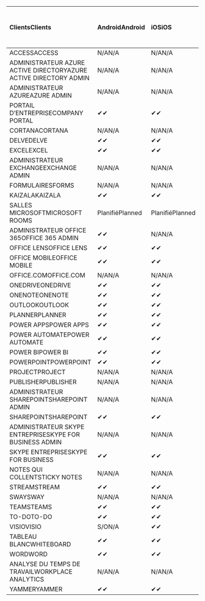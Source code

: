 <!-- This file is generated automatically. Changes made to this file will be overwritten.-->
|<span data-ttu-id="7520b-101">Clients</span><span class="sxs-lookup"><span data-stu-id="7520b-101">Clients</span></span>|<span data-ttu-id="7520b-102">Android</span><span class="sxs-lookup"><span data-stu-id="7520b-102">Android</span></span>|<span data-ttu-id="7520b-103">iOS</span><span class="sxs-lookup"><span data-stu-id="7520b-103">iOS</span></span>|<span data-ttu-id="7520b-104">Mac</span><span class="sxs-lookup"><span data-stu-id="7520b-104">Mac</span></span>|<span data-ttu-id="7520b-105">Windows 10</span><span class="sxs-lookup"><span data-stu-id="7520b-105">Windows 10</span></span><br><span data-ttu-id="7520b-106">Desktop</span><span class="sxs-lookup"><span data-stu-id="7520b-106">Desktop</span></span>|<span data-ttu-id="7520b-107">Windows 10</span><span class="sxs-lookup"><span data-stu-id="7520b-107">Windows 10</span></span><br><span data-ttu-id="7520b-108">Applications modernes</span><span class="sxs-lookup"><span data-stu-id="7520b-108">Modern Apps</span></span>|
|:-|:-|:-|:-|:-|:-|
|<span data-ttu-id="7520b-109">ACCESS</span><span class="sxs-lookup"><span data-stu-id="7520b-109">ACCESS</span></span>|<span data-ttu-id="7520b-110">N/A</span><span class="sxs-lookup"><span data-stu-id="7520b-110">N/A</span></span>|<span data-ttu-id="7520b-111">N/A</span><span class="sxs-lookup"><span data-stu-id="7520b-111">N/A</span></span>|<span data-ttu-id="7520b-112">N/A</span><span class="sxs-lookup"><span data-stu-id="7520b-112">N/A</span></span>|<span data-ttu-id="7520b-113">✔</span><span class="sxs-lookup"><span data-stu-id="7520b-113">✔</span></span>|<span data-ttu-id="7520b-114">S/O</span><span class="sxs-lookup"><span data-stu-id="7520b-114">N/A</span></span>|
|<span data-ttu-id="7520b-115">ADMINISTRATEUR AZURE ACTIVE DIRECTORY</span><span class="sxs-lookup"><span data-stu-id="7520b-115">AZURE ACTIVE DIRECTORY ADMIN</span></span>|<span data-ttu-id="7520b-116">N/A</span><span class="sxs-lookup"><span data-stu-id="7520b-116">N/A</span></span>|<span data-ttu-id="7520b-117">N/A</span><span class="sxs-lookup"><span data-stu-id="7520b-117">N/A</span></span>|<span data-ttu-id="7520b-118">N/A</span><span class="sxs-lookup"><span data-stu-id="7520b-118">N/A</span></span>|<span data-ttu-id="7520b-119">✔</span><span class="sxs-lookup"><span data-stu-id="7520b-119">✔</span></span>|<span data-ttu-id="7520b-120">S/O</span><span class="sxs-lookup"><span data-stu-id="7520b-120">N/A</span></span>|
|<span data-ttu-id="7520b-121">ADMINISTRATEUR AZURE</span><span class="sxs-lookup"><span data-stu-id="7520b-121">AZURE ADMIN</span></span>|<span data-ttu-id="7520b-122">N/A</span><span class="sxs-lookup"><span data-stu-id="7520b-122">N/A</span></span>|<span data-ttu-id="7520b-123">N/A</span><span class="sxs-lookup"><span data-stu-id="7520b-123">N/A</span></span>|<span data-ttu-id="7520b-124">N/A</span><span class="sxs-lookup"><span data-stu-id="7520b-124">N/A</span></span>|<span data-ttu-id="7520b-125">N/A</span><span class="sxs-lookup"><span data-stu-id="7520b-125">N/A</span></span>|<span data-ttu-id="7520b-126">N/A</span><span class="sxs-lookup"><span data-stu-id="7520b-126">N/A</span></span>|
|<span data-ttu-id="7520b-127">PORTAIL D’ENTREPRISE</span><span class="sxs-lookup"><span data-stu-id="7520b-127">COMPANY PORTAL</span></span>|<span data-ttu-id="7520b-128">✔</span><span class="sxs-lookup"><span data-stu-id="7520b-128">✔</span></span>|<span data-ttu-id="7520b-129">✔</span><span class="sxs-lookup"><span data-stu-id="7520b-129">✔</span></span>|<span data-ttu-id="7520b-130">✔</span><span class="sxs-lookup"><span data-stu-id="7520b-130">✔</span></span>|<span data-ttu-id="7520b-131">S/O</span><span class="sxs-lookup"><span data-stu-id="7520b-131">N/A</span></span>|<span data-ttu-id="7520b-132">✔</span><span class="sxs-lookup"><span data-stu-id="7520b-132">✔</span></span>|
|<span data-ttu-id="7520b-133">CORTANA</span><span class="sxs-lookup"><span data-stu-id="7520b-133">CORTANA</span></span>|<span data-ttu-id="7520b-134">N/A</span><span class="sxs-lookup"><span data-stu-id="7520b-134">N/A</span></span>|<span data-ttu-id="7520b-135">N/A</span><span class="sxs-lookup"><span data-stu-id="7520b-135">N/A</span></span>|<span data-ttu-id="7520b-136">N/A</span><span class="sxs-lookup"><span data-stu-id="7520b-136">N/A</span></span>|<span data-ttu-id="7520b-137">N/A</span><span class="sxs-lookup"><span data-stu-id="7520b-137">N/A</span></span>|<span data-ttu-id="7520b-138">✔</span><span class="sxs-lookup"><span data-stu-id="7520b-138">✔</span></span>|
|<span data-ttu-id="7520b-139">DELVE</span><span class="sxs-lookup"><span data-stu-id="7520b-139">DELVE</span></span>|<span data-ttu-id="7520b-140">✔</span><span class="sxs-lookup"><span data-stu-id="7520b-140">✔</span></span>|<span data-ttu-id="7520b-141">✔</span><span class="sxs-lookup"><span data-stu-id="7520b-141">✔</span></span>|<span data-ttu-id="7520b-142">N/A</span><span class="sxs-lookup"><span data-stu-id="7520b-142">N/A</span></span>|<span data-ttu-id="7520b-143">N/A</span><span class="sxs-lookup"><span data-stu-id="7520b-143">N/A</span></span>|<span data-ttu-id="7520b-144">N/A</span><span class="sxs-lookup"><span data-stu-id="7520b-144">N/A</span></span>|
|<span data-ttu-id="7520b-145">EXCEL</span><span class="sxs-lookup"><span data-stu-id="7520b-145">EXCEL</span></span>|<span data-ttu-id="7520b-146">✔</span><span class="sxs-lookup"><span data-stu-id="7520b-146">✔</span></span>|<span data-ttu-id="7520b-147">✔</span><span class="sxs-lookup"><span data-stu-id="7520b-147">✔</span></span>|<span data-ttu-id="7520b-148">✔</span><span class="sxs-lookup"><span data-stu-id="7520b-148">✔</span></span>|<span data-ttu-id="7520b-149">✔</span><span class="sxs-lookup"><span data-stu-id="7520b-149">✔</span></span>|<span data-ttu-id="7520b-150">✔</span><span class="sxs-lookup"><span data-stu-id="7520b-150">✔</span></span>|
|<span data-ttu-id="7520b-151">ADMINISTRATEUR EXCHANGE</span><span class="sxs-lookup"><span data-stu-id="7520b-151">EXCHANGE ADMIN</span></span>|<span data-ttu-id="7520b-152">N/A</span><span class="sxs-lookup"><span data-stu-id="7520b-152">N/A</span></span>|<span data-ttu-id="7520b-153">N/A</span><span class="sxs-lookup"><span data-stu-id="7520b-153">N/A</span></span>|<span data-ttu-id="7520b-154">N/A</span><span class="sxs-lookup"><span data-stu-id="7520b-154">N/A</span></span>|<span data-ttu-id="7520b-155">✔</span><span class="sxs-lookup"><span data-stu-id="7520b-155">✔</span></span>|<span data-ttu-id="7520b-156">S/O</span><span class="sxs-lookup"><span data-stu-id="7520b-156">N/A</span></span>|
|<span data-ttu-id="7520b-157">FORMULAIRES</span><span class="sxs-lookup"><span data-stu-id="7520b-157">FORMS</span></span>|<span data-ttu-id="7520b-158">N/A</span><span class="sxs-lookup"><span data-stu-id="7520b-158">N/A</span></span>|<span data-ttu-id="7520b-159">N/A</span><span class="sxs-lookup"><span data-stu-id="7520b-159">N/A</span></span>|<span data-ttu-id="7520b-160">N/A</span><span class="sxs-lookup"><span data-stu-id="7520b-160">N/A</span></span>|<span data-ttu-id="7520b-161">N/A</span><span class="sxs-lookup"><span data-stu-id="7520b-161">N/A</span></span>|<span data-ttu-id="7520b-162">N/A</span><span class="sxs-lookup"><span data-stu-id="7520b-162">N/A</span></span>|
|<span data-ttu-id="7520b-163">KAIZALA</span><span class="sxs-lookup"><span data-stu-id="7520b-163">KAIZALA</span></span>|<span data-ttu-id="7520b-164">✔</span><span class="sxs-lookup"><span data-stu-id="7520b-164">✔</span></span>|<span data-ttu-id="7520b-165">✔</span><span class="sxs-lookup"><span data-stu-id="7520b-165">✔</span></span>|<span data-ttu-id="7520b-166">N/A</span><span class="sxs-lookup"><span data-stu-id="7520b-166">N/A</span></span>|<span data-ttu-id="7520b-167">N/A</span><span class="sxs-lookup"><span data-stu-id="7520b-167">N/A</span></span>|<span data-ttu-id="7520b-168">N/A</span><span class="sxs-lookup"><span data-stu-id="7520b-168">N/A</span></span>|
|<span data-ttu-id="7520b-169">SALLES MICROSOFT</span><span class="sxs-lookup"><span data-stu-id="7520b-169">MICROSOFT ROOMS</span></span>|<span data-ttu-id="7520b-170">Planifié</span><span class="sxs-lookup"><span data-stu-id="7520b-170">Planned</span></span>|<span data-ttu-id="7520b-171">Planifié</span><span class="sxs-lookup"><span data-stu-id="7520b-171">Planned</span></span>|<span data-ttu-id="7520b-172">N/A</span><span class="sxs-lookup"><span data-stu-id="7520b-172">N/A</span></span>|<span data-ttu-id="7520b-173">N/A</span><span class="sxs-lookup"><span data-stu-id="7520b-173">N/A</span></span>|<span data-ttu-id="7520b-174">N/A</span><span class="sxs-lookup"><span data-stu-id="7520b-174">N/A</span></span>|
|<span data-ttu-id="7520b-175">ADMINISTRATEUR OFFICE 365</span><span class="sxs-lookup"><span data-stu-id="7520b-175">OFFICE 365 ADMIN</span></span>|<span data-ttu-id="7520b-176">✔</span><span class="sxs-lookup"><span data-stu-id="7520b-176">✔</span></span>|<span data-ttu-id="7520b-177">N/A</span><span class="sxs-lookup"><span data-stu-id="7520b-177">N/A</span></span>|<span data-ttu-id="7520b-178">N/A</span><span class="sxs-lookup"><span data-stu-id="7520b-178">N/A</span></span>|<span data-ttu-id="7520b-179">N/A</span><span class="sxs-lookup"><span data-stu-id="7520b-179">N/A</span></span>|<span data-ttu-id="7520b-180">N/A</span><span class="sxs-lookup"><span data-stu-id="7520b-180">N/A</span></span>|
|<span data-ttu-id="7520b-181">OFFICE LENS</span><span class="sxs-lookup"><span data-stu-id="7520b-181">OFFICE LENS</span></span>|<span data-ttu-id="7520b-182">✔</span><span class="sxs-lookup"><span data-stu-id="7520b-182">✔</span></span>|<span data-ttu-id="7520b-183">✔</span><span class="sxs-lookup"><span data-stu-id="7520b-183">✔</span></span>|<span data-ttu-id="7520b-184">N/A</span><span class="sxs-lookup"><span data-stu-id="7520b-184">N/A</span></span>|<span data-ttu-id="7520b-185">N/A</span><span class="sxs-lookup"><span data-stu-id="7520b-185">N/A</span></span>|<span data-ttu-id="7520b-186">✔</span><span class="sxs-lookup"><span data-stu-id="7520b-186">✔</span></span>|
|<span data-ttu-id="7520b-187">OFFICE MOBILE</span><span class="sxs-lookup"><span data-stu-id="7520b-187">OFFICE MOBILE</span></span>|<span data-ttu-id="7520b-188">✔</span><span class="sxs-lookup"><span data-stu-id="7520b-188">✔</span></span>|<span data-ttu-id="7520b-189">✔</span><span class="sxs-lookup"><span data-stu-id="7520b-189">✔</span></span>|<span data-ttu-id="7520b-190">N/A</span><span class="sxs-lookup"><span data-stu-id="7520b-190">N/A</span></span>|<span data-ttu-id="7520b-191">N/A</span><span class="sxs-lookup"><span data-stu-id="7520b-191">N/A</span></span>|<span data-ttu-id="7520b-192">N/A</span><span class="sxs-lookup"><span data-stu-id="7520b-192">N/A</span></span>|
|<span data-ttu-id="7520b-193">OFFICE.COM</span><span class="sxs-lookup"><span data-stu-id="7520b-193">OFFICE.COM</span></span>|<span data-ttu-id="7520b-194">N/A</span><span class="sxs-lookup"><span data-stu-id="7520b-194">N/A</span></span>|<span data-ttu-id="7520b-195">N/A</span><span class="sxs-lookup"><span data-stu-id="7520b-195">N/A</span></span>|<span data-ttu-id="7520b-196">N/A</span><span class="sxs-lookup"><span data-stu-id="7520b-196">N/A</span></span>|<span data-ttu-id="7520b-197">N/A</span><span class="sxs-lookup"><span data-stu-id="7520b-197">N/A</span></span>|<span data-ttu-id="7520b-198">✔</span><span class="sxs-lookup"><span data-stu-id="7520b-198">✔</span></span>|
|<span data-ttu-id="7520b-199">ONEDRIVE</span><span class="sxs-lookup"><span data-stu-id="7520b-199">ONEDRIVE</span></span>|<span data-ttu-id="7520b-200">✔</span><span class="sxs-lookup"><span data-stu-id="7520b-200">✔</span></span>|<span data-ttu-id="7520b-201">✔</span><span class="sxs-lookup"><span data-stu-id="7520b-201">✔</span></span>|<span data-ttu-id="7520b-202">✔</span><span class="sxs-lookup"><span data-stu-id="7520b-202">✔</span></span>|<span data-ttu-id="7520b-203">✔</span><span class="sxs-lookup"><span data-stu-id="7520b-203">✔</span></span>|<span data-ttu-id="7520b-204">✔</span><span class="sxs-lookup"><span data-stu-id="7520b-204">✔</span></span>|
|<span data-ttu-id="7520b-205">ONENOTE</span><span class="sxs-lookup"><span data-stu-id="7520b-205">ONENOTE</span></span>|<span data-ttu-id="7520b-206">✔</span><span class="sxs-lookup"><span data-stu-id="7520b-206">✔</span></span>|<span data-ttu-id="7520b-207">✔</span><span class="sxs-lookup"><span data-stu-id="7520b-207">✔</span></span>|<span data-ttu-id="7520b-208">✔</span><span class="sxs-lookup"><span data-stu-id="7520b-208">✔</span></span>|<span data-ttu-id="7520b-209">✔</span><span class="sxs-lookup"><span data-stu-id="7520b-209">✔</span></span>|<span data-ttu-id="7520b-210">✔</span><span class="sxs-lookup"><span data-stu-id="7520b-210">✔</span></span>|
|<span data-ttu-id="7520b-211">OUTLOOK</span><span class="sxs-lookup"><span data-stu-id="7520b-211">OUTLOOK</span></span>|<span data-ttu-id="7520b-212">✔</span><span class="sxs-lookup"><span data-stu-id="7520b-212">✔</span></span>|<span data-ttu-id="7520b-213">✔</span><span class="sxs-lookup"><span data-stu-id="7520b-213">✔</span></span>|<span data-ttu-id="7520b-214">✔</span><span class="sxs-lookup"><span data-stu-id="7520b-214">✔</span></span>|<span data-ttu-id="7520b-215">✔</span><span class="sxs-lookup"><span data-stu-id="7520b-215">✔</span></span>|<span data-ttu-id="7520b-216">✔</span><span class="sxs-lookup"><span data-stu-id="7520b-216">✔</span></span>|
|<span data-ttu-id="7520b-217">PLANNER</span><span class="sxs-lookup"><span data-stu-id="7520b-217">PLANNER</span></span>|<span data-ttu-id="7520b-218">✔</span><span class="sxs-lookup"><span data-stu-id="7520b-218">✔</span></span>|<span data-ttu-id="7520b-219">✔</span><span class="sxs-lookup"><span data-stu-id="7520b-219">✔</span></span>|<span data-ttu-id="7520b-220">N/A</span><span class="sxs-lookup"><span data-stu-id="7520b-220">N/A</span></span>|<span data-ttu-id="7520b-221">N/A</span><span class="sxs-lookup"><span data-stu-id="7520b-221">N/A</span></span>|<span data-ttu-id="7520b-222">N/A</span><span class="sxs-lookup"><span data-stu-id="7520b-222">N/A</span></span>|
|<span data-ttu-id="7520b-223">POWER APPS</span><span class="sxs-lookup"><span data-stu-id="7520b-223">POWER APPS</span></span>|<span data-ttu-id="7520b-224">✔</span><span class="sxs-lookup"><span data-stu-id="7520b-224">✔</span></span>|<span data-ttu-id="7520b-225">✔</span><span class="sxs-lookup"><span data-stu-id="7520b-225">✔</span></span>|<span data-ttu-id="7520b-226">N/A</span><span class="sxs-lookup"><span data-stu-id="7520b-226">N/A</span></span>|<span data-ttu-id="7520b-227">N/A</span><span class="sxs-lookup"><span data-stu-id="7520b-227">N/A</span></span>|<span data-ttu-id="7520b-228">✔</span><span class="sxs-lookup"><span data-stu-id="7520b-228">✔</span></span>|
|<span data-ttu-id="7520b-229">POWER AUTOMATE</span><span class="sxs-lookup"><span data-stu-id="7520b-229">POWER AUTOMATE</span></span>|<span data-ttu-id="7520b-230">✔</span><span class="sxs-lookup"><span data-stu-id="7520b-230">✔</span></span>|<span data-ttu-id="7520b-231">✔</span><span class="sxs-lookup"><span data-stu-id="7520b-231">✔</span></span>|<span data-ttu-id="7520b-232">N/A</span><span class="sxs-lookup"><span data-stu-id="7520b-232">N/A</span></span>|<span data-ttu-id="7520b-233">N/A</span><span class="sxs-lookup"><span data-stu-id="7520b-233">N/A</span></span>|<span data-ttu-id="7520b-234">N/A</span><span class="sxs-lookup"><span data-stu-id="7520b-234">N/A</span></span>|
|<span data-ttu-id="7520b-235">POWER BI</span><span class="sxs-lookup"><span data-stu-id="7520b-235">POWER BI</span></span>|<span data-ttu-id="7520b-236">✔</span><span class="sxs-lookup"><span data-stu-id="7520b-236">✔</span></span>|<span data-ttu-id="7520b-237">✔</span><span class="sxs-lookup"><span data-stu-id="7520b-237">✔</span></span>|<span data-ttu-id="7520b-238">S/O</span><span class="sxs-lookup"><span data-stu-id="7520b-238">N/A</span></span>|<span data-ttu-id="7520b-239">✔</span><span class="sxs-lookup"><span data-stu-id="7520b-239">✔</span></span>|<span data-ttu-id="7520b-240">✔</span><span class="sxs-lookup"><span data-stu-id="7520b-240">✔</span></span>|
|<span data-ttu-id="7520b-241">POWERPOINT</span><span class="sxs-lookup"><span data-stu-id="7520b-241">POWERPOINT</span></span>|<span data-ttu-id="7520b-242">✔</span><span class="sxs-lookup"><span data-stu-id="7520b-242">✔</span></span>|<span data-ttu-id="7520b-243">✔</span><span class="sxs-lookup"><span data-stu-id="7520b-243">✔</span></span>|<span data-ttu-id="7520b-244">✔</span><span class="sxs-lookup"><span data-stu-id="7520b-244">✔</span></span>|<span data-ttu-id="7520b-245">✔</span><span class="sxs-lookup"><span data-stu-id="7520b-245">✔</span></span>|<span data-ttu-id="7520b-246">✔</span><span class="sxs-lookup"><span data-stu-id="7520b-246">✔</span></span>|
|<span data-ttu-id="7520b-247">PROJECT</span><span class="sxs-lookup"><span data-stu-id="7520b-247">PROJECT</span></span>|<span data-ttu-id="7520b-248">N/A</span><span class="sxs-lookup"><span data-stu-id="7520b-248">N/A</span></span>|<span data-ttu-id="7520b-249">N/A</span><span class="sxs-lookup"><span data-stu-id="7520b-249">N/A</span></span>|<span data-ttu-id="7520b-250">N/A</span><span class="sxs-lookup"><span data-stu-id="7520b-250">N/A</span></span>|<span data-ttu-id="7520b-251">✔</span><span class="sxs-lookup"><span data-stu-id="7520b-251">✔</span></span>|<span data-ttu-id="7520b-252">S/O</span><span class="sxs-lookup"><span data-stu-id="7520b-252">N/A</span></span>|
|<span data-ttu-id="7520b-253">PUBLISHER</span><span class="sxs-lookup"><span data-stu-id="7520b-253">PUBLISHER</span></span>|<span data-ttu-id="7520b-254">N/A</span><span class="sxs-lookup"><span data-stu-id="7520b-254">N/A</span></span>|<span data-ttu-id="7520b-255">N/A</span><span class="sxs-lookup"><span data-stu-id="7520b-255">N/A</span></span>|<span data-ttu-id="7520b-256">N/A</span><span class="sxs-lookup"><span data-stu-id="7520b-256">N/A</span></span>|<span data-ttu-id="7520b-257">✔</span><span class="sxs-lookup"><span data-stu-id="7520b-257">✔</span></span>|<span data-ttu-id="7520b-258">S/O</span><span class="sxs-lookup"><span data-stu-id="7520b-258">N/A</span></span>|
|<span data-ttu-id="7520b-259">ADMINISTRATEUR SHAREPOINT</span><span class="sxs-lookup"><span data-stu-id="7520b-259">SHAREPOINT ADMIN</span></span>|<span data-ttu-id="7520b-260">N/A</span><span class="sxs-lookup"><span data-stu-id="7520b-260">N/A</span></span>|<span data-ttu-id="7520b-261">N/A</span><span class="sxs-lookup"><span data-stu-id="7520b-261">N/A</span></span>|<span data-ttu-id="7520b-262">N/A</span><span class="sxs-lookup"><span data-stu-id="7520b-262">N/A</span></span>|<span data-ttu-id="7520b-263">✔</span><span class="sxs-lookup"><span data-stu-id="7520b-263">✔</span></span>|<span data-ttu-id="7520b-264">S/O</span><span class="sxs-lookup"><span data-stu-id="7520b-264">N/A</span></span>|
|<span data-ttu-id="7520b-265">SHAREPOINT</span><span class="sxs-lookup"><span data-stu-id="7520b-265">SHAREPOINT</span></span>|<span data-ttu-id="7520b-266">✔</span><span class="sxs-lookup"><span data-stu-id="7520b-266">✔</span></span>|<span data-ttu-id="7520b-267">✔</span><span class="sxs-lookup"><span data-stu-id="7520b-267">✔</span></span>|<span data-ttu-id="7520b-268">N/A</span><span class="sxs-lookup"><span data-stu-id="7520b-268">N/A</span></span>|<span data-ttu-id="7520b-269">N/A</span><span class="sxs-lookup"><span data-stu-id="7520b-269">N/A</span></span>|<span data-ttu-id="7520b-270">N/A</span><span class="sxs-lookup"><span data-stu-id="7520b-270">N/A</span></span>|
|<span data-ttu-id="7520b-271">ADMINISTRATEUR SKYPE ENTREPRISE</span><span class="sxs-lookup"><span data-stu-id="7520b-271">SKYPE FOR BUSINESS ADMIN</span></span>|<span data-ttu-id="7520b-272">N/A</span><span class="sxs-lookup"><span data-stu-id="7520b-272">N/A</span></span>|<span data-ttu-id="7520b-273">N/A</span><span class="sxs-lookup"><span data-stu-id="7520b-273">N/A</span></span>|<span data-ttu-id="7520b-274">N/A</span><span class="sxs-lookup"><span data-stu-id="7520b-274">N/A</span></span>|<span data-ttu-id="7520b-275">✔</span><span class="sxs-lookup"><span data-stu-id="7520b-275">✔</span></span>|<span data-ttu-id="7520b-276">S/O</span><span class="sxs-lookup"><span data-stu-id="7520b-276">N/A</span></span>|
|<span data-ttu-id="7520b-277">SKYPE ENTREPRISE</span><span class="sxs-lookup"><span data-stu-id="7520b-277">SKYPE FOR BUSINESS</span></span>|<span data-ttu-id="7520b-278">✔</span><span class="sxs-lookup"><span data-stu-id="7520b-278">✔</span></span>|<span data-ttu-id="7520b-279">✔</span><span class="sxs-lookup"><span data-stu-id="7520b-279">✔</span></span>|<span data-ttu-id="7520b-280">✔</span><span class="sxs-lookup"><span data-stu-id="7520b-280">✔</span></span>|<span data-ttu-id="7520b-281">✔</span><span class="sxs-lookup"><span data-stu-id="7520b-281">✔</span></span>|<span data-ttu-id="7520b-282">S/O</span><span class="sxs-lookup"><span data-stu-id="7520b-282">N/A</span></span>|
|<span data-ttu-id="7520b-283">NOTES QUI COLLENT</span><span class="sxs-lookup"><span data-stu-id="7520b-283">STICKY NOTES</span></span>|<span data-ttu-id="7520b-284">N/A</span><span class="sxs-lookup"><span data-stu-id="7520b-284">N/A</span></span>|<span data-ttu-id="7520b-285">N/A</span><span class="sxs-lookup"><span data-stu-id="7520b-285">N/A</span></span>|<span data-ttu-id="7520b-286">N/A</span><span class="sxs-lookup"><span data-stu-id="7520b-286">N/A</span></span>|<span data-ttu-id="7520b-287">N/A</span><span class="sxs-lookup"><span data-stu-id="7520b-287">N/A</span></span>|<span data-ttu-id="7520b-288">✔</span><span class="sxs-lookup"><span data-stu-id="7520b-288">✔</span></span>|
|<span data-ttu-id="7520b-289">STREAM</span><span class="sxs-lookup"><span data-stu-id="7520b-289">STREAM</span></span>|<span data-ttu-id="7520b-290">✔</span><span class="sxs-lookup"><span data-stu-id="7520b-290">✔</span></span>|<span data-ttu-id="7520b-291">✔</span><span class="sxs-lookup"><span data-stu-id="7520b-291">✔</span></span>|<span data-ttu-id="7520b-292">N/A</span><span class="sxs-lookup"><span data-stu-id="7520b-292">N/A</span></span>|<span data-ttu-id="7520b-293">N/A</span><span class="sxs-lookup"><span data-stu-id="7520b-293">N/A</span></span>|<span data-ttu-id="7520b-294">N/A</span><span class="sxs-lookup"><span data-stu-id="7520b-294">N/A</span></span>|
|<span data-ttu-id="7520b-295">SWAY</span><span class="sxs-lookup"><span data-stu-id="7520b-295">SWAY</span></span>|<span data-ttu-id="7520b-296">N/A</span><span class="sxs-lookup"><span data-stu-id="7520b-296">N/A</span></span>|<span data-ttu-id="7520b-297">N/A</span><span class="sxs-lookup"><span data-stu-id="7520b-297">N/A</span></span>|<span data-ttu-id="7520b-298">N/A</span><span class="sxs-lookup"><span data-stu-id="7520b-298">N/A</span></span>|<span data-ttu-id="7520b-299">N/A</span><span class="sxs-lookup"><span data-stu-id="7520b-299">N/A</span></span>|<span data-ttu-id="7520b-300">✔</span><span class="sxs-lookup"><span data-stu-id="7520b-300">✔</span></span>|
|<span data-ttu-id="7520b-301">TEAMS</span><span class="sxs-lookup"><span data-stu-id="7520b-301">TEAMS</span></span>|<span data-ttu-id="7520b-302">✔</span><span class="sxs-lookup"><span data-stu-id="7520b-302">✔</span></span>|<span data-ttu-id="7520b-303">✔</span><span class="sxs-lookup"><span data-stu-id="7520b-303">✔</span></span>|<span data-ttu-id="7520b-304">✔</span><span class="sxs-lookup"><span data-stu-id="7520b-304">✔</span></span>|<span data-ttu-id="7520b-305">✔</span><span class="sxs-lookup"><span data-stu-id="7520b-305">✔</span></span>|<span data-ttu-id="7520b-306">S/O</span><span class="sxs-lookup"><span data-stu-id="7520b-306">N/A</span></span>|
|<span data-ttu-id="7520b-307">TO-DO</span><span class="sxs-lookup"><span data-stu-id="7520b-307">TO-DO</span></span>|<span data-ttu-id="7520b-308">✔</span><span class="sxs-lookup"><span data-stu-id="7520b-308">✔</span></span>|<span data-ttu-id="7520b-309">✔</span><span class="sxs-lookup"><span data-stu-id="7520b-309">✔</span></span>|<span data-ttu-id="7520b-310">✔</span><span class="sxs-lookup"><span data-stu-id="7520b-310">✔</span></span>|<span data-ttu-id="7520b-311">S/O</span><span class="sxs-lookup"><span data-stu-id="7520b-311">N/A</span></span>|<span data-ttu-id="7520b-312">✔</span><span class="sxs-lookup"><span data-stu-id="7520b-312">✔</span></span>|
|<span data-ttu-id="7520b-313">VISIO</span><span class="sxs-lookup"><span data-stu-id="7520b-313">VISIO</span></span>|<span data-ttu-id="7520b-314">S/O</span><span class="sxs-lookup"><span data-stu-id="7520b-314">N/A</span></span>|<span data-ttu-id="7520b-315">✔</span><span class="sxs-lookup"><span data-stu-id="7520b-315">✔</span></span>|<span data-ttu-id="7520b-316">S/O</span><span class="sxs-lookup"><span data-stu-id="7520b-316">N/A</span></span>|<span data-ttu-id="7520b-317">✔</span><span class="sxs-lookup"><span data-stu-id="7520b-317">✔</span></span>|<span data-ttu-id="7520b-318">S/O</span><span class="sxs-lookup"><span data-stu-id="7520b-318">N/A</span></span>|
|<span data-ttu-id="7520b-319">TABLEAU BLANC</span><span class="sxs-lookup"><span data-stu-id="7520b-319">WHITEBOARD</span></span>|<span data-ttu-id="7520b-320">✔</span><span class="sxs-lookup"><span data-stu-id="7520b-320">✔</span></span>|<span data-ttu-id="7520b-321">✔</span><span class="sxs-lookup"><span data-stu-id="7520b-321">✔</span></span>|<span data-ttu-id="7520b-322">N/A</span><span class="sxs-lookup"><span data-stu-id="7520b-322">N/A</span></span>|<span data-ttu-id="7520b-323">N/A</span><span class="sxs-lookup"><span data-stu-id="7520b-323">N/A</span></span>|<span data-ttu-id="7520b-324">✔</span><span class="sxs-lookup"><span data-stu-id="7520b-324">✔</span></span>|
|<span data-ttu-id="7520b-325">WORD</span><span class="sxs-lookup"><span data-stu-id="7520b-325">WORD</span></span>|<span data-ttu-id="7520b-326">✔</span><span class="sxs-lookup"><span data-stu-id="7520b-326">✔</span></span>|<span data-ttu-id="7520b-327">✔</span><span class="sxs-lookup"><span data-stu-id="7520b-327">✔</span></span>|<span data-ttu-id="7520b-328">✔</span><span class="sxs-lookup"><span data-stu-id="7520b-328">✔</span></span>|<span data-ttu-id="7520b-329">✔</span><span class="sxs-lookup"><span data-stu-id="7520b-329">✔</span></span>|<span data-ttu-id="7520b-330">✔</span><span class="sxs-lookup"><span data-stu-id="7520b-330">✔</span></span>|
|<span data-ttu-id="7520b-331">ANALYSE DU TEMPS DE TRAVAIL</span><span class="sxs-lookup"><span data-stu-id="7520b-331">WORKPLACE ANALYTICS</span></span>|<span data-ttu-id="7520b-332">N/A</span><span class="sxs-lookup"><span data-stu-id="7520b-332">N/A</span></span>|<span data-ttu-id="7520b-333">N/A</span><span class="sxs-lookup"><span data-stu-id="7520b-333">N/A</span></span>|<span data-ttu-id="7520b-334">N/A</span><span class="sxs-lookup"><span data-stu-id="7520b-334">N/A</span></span>|<span data-ttu-id="7520b-335">N/A</span><span class="sxs-lookup"><span data-stu-id="7520b-335">N/A</span></span>|<span data-ttu-id="7520b-336">N/A</span><span class="sxs-lookup"><span data-stu-id="7520b-336">N/A</span></span>|
|<span data-ttu-id="7520b-337">YAMMER</span><span class="sxs-lookup"><span data-stu-id="7520b-337">YAMMER</span></span>|<span data-ttu-id="7520b-338">✔</span><span class="sxs-lookup"><span data-stu-id="7520b-338">✔</span></span>|<span data-ttu-id="7520b-339">✔</span><span class="sxs-lookup"><span data-stu-id="7520b-339">✔</span></span>|<span data-ttu-id="7520b-340">✔</span><span class="sxs-lookup"><span data-stu-id="7520b-340">✔</span></span>|<span data-ttu-id="7520b-341">✔</span><span class="sxs-lookup"><span data-stu-id="7520b-341">✔</span></span>|<span data-ttu-id="7520b-342">S/O</span><span class="sxs-lookup"><span data-stu-id="7520b-342">N/A</span></span>|
